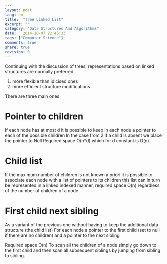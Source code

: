 ```yaml
---
layout: post
lang: en
title:  "Tree Linked List"
excerpt: ""
category: "Data Structures And Algorithms"
date:   2014-10-07 22:45:33
tags: ["Computer Science"]
comments: true
share: true
revision: 0
---
```

Continuing with the discussion of trees, representations based on linked structures are normally preferred 

1. more flexible than idicised ones
2. more efficient structure modifications

There are three main ones

Pointer to children
==================
If each node has at most d it is possible to keep in each node a pointer to each of the possible children
In the case from 2 if a child is absent we place the pointer to Null Required space O(n*d) which for d constant is O(n)

Child list
===========
If the maximum number of children is not known a priori it is possible to associate each node with a list of pointers to its children this list can in turn be represented in a linked indexed manner, required space O(n) regardless of the number of children of a node

First child next sibling
================================
As a variant of the previous one without having to keep the additional data structure (the child list)
For each node a pointer to the first child (set to null if there are no children) and a pointer to the next sibling

Required space O(n)
To scan all the children of a node simply go down to the first child and then scan all subsequent siblings by jumping from sibling to sibling.